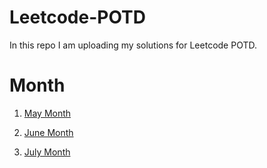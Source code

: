 # Leetcode-POTD
In this repo I am uploading my solutions for Leetcode POTD.

# Month
1. [May Month](https://github.com/Amber-Mishra-2003/Leetcode-POTD/tree/main/1.%20May%20month)

2. [June Month](https://github.com/Amber-Mishra-2003/Leetcode-POTD/tree/main/2.%20June%20Month)

3. [July Month](https://github.com/Amber-Mishra-2003/Leetcode-POTD/tree/main/3.%20July%20Month)
